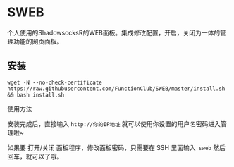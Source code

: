 # SWEB
个人使用的ShadowsocksR的WEB面板。集成修改配置，开启，关闭为一体的管理功能的网页面板。

## 安装

```shell
wget -N --no-check-certificate  https://raw.githubusercontent.com/FunctionClub/SWEB/master/install.sh && bash install.sh
```

使用方法

安装完成后，直接输入 `http://你的IP地址` 就可以使用你设置的用户名密码进入管理啦~

如果要 打开/关闭 面板程序，修改面板密码，只需要在 SSH 里面输入` sweb` 然后回车，就可以了哦。
